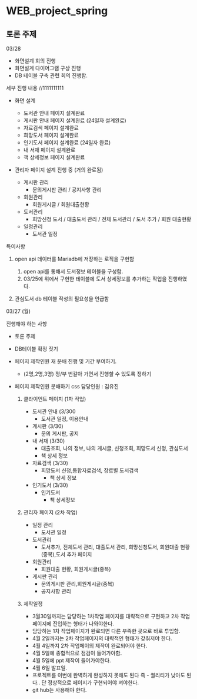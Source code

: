 # WEB_project_spring
## 토론 주제
03/28
- 화면설계 회의 진행
- 화면설계 다이어그램 구상 진행
- DB 테이블 구축 관련 회의 진행함.

세부 진행 내용
//1111111111
- 화면 설계
    - 도서관 안내 페이지 설계완료
    - 게시판 안내 페이지 설계완료 (24일자 설계완료)
    - 자료검색 페이지 설계완료
    - 희망도서 페이지 설계완료
    - 인기도서 페이지 설계완료 (24일자 완료)
    - 내 서재 페이지 설계완료
    - 책 상세정보 페이지 설계완료
    
- 관리자 페이지 설계 진행 중 (거의 완료됨)
    - 게시판 관리
        - 문의게시판 관리 / 공지사항 관리
    - 회원관리
        - 회원게시글 / 회원대출현황
    - 도서관리
        - 희망신청 도서 / 대출도서 관리  / 전체 도서관리 / 도서 추가 / 회원 대출현황
    - 일정관리
        - 도서관 일정

특이사항

1. open api 데이터를 Mariadb에 저장하는 로직을 구현함
    1. open api를 통해서 도서정보 테이블을 구성함.
    2. 03/25에 위에서 구현한 테이블에 도서 상세정보를 추가하는 작업을 진행하였다.

 2.  관심도서 db 테이블 작성의 필요성을 언급함



03/27 (월) 

진행해야 하는 사항

  - 토론 주제
  - DB테이블 확정 짓기
  - 페이지 제작인원 재 분배 진행 및 기간 부여하기.
    - (2명,2명,3명) 정/부 번갈아 가면서 진행할 수 있도록 정하기
  - 페이지 제작인원 분배하기
     css 담당인원 : 김유진
     
      1. 클라이언트 페이지  (1차 작업)
         - 도서관 안내   (3/300
            - 도서관 일정, 이용안내
         - 게시판  (3/30)
            - 문의 게시판, 공지 
         - 내 서재 (3/30)
            - 대출조회, 나의 정보, 나의 게시글, 신청조회, 희망도서 신청, 관심도서
            - 책 상세 정보
         - 자료검색 (3/30)
            - 희망도서 신청,통합자료검색, 장르별 도서검색 
                 -  책 상세 정보
         - 인기도서 (3/30)
            - 인기도서 
               - 책 상세정보
       
      2. 관리자 페이지 (2차 작업)
          - 일정 관리 
            - 도서관 일정 
          - 도서관리
            - 도서추가, 전체도서 관리, 대출도서 관리, 희망신청도서, 회원대출 현황(중복),도서 추가 페이지
          - 회원관리
            - 회원대출 현황, 회원게시글(중복)
          - 게시판 관리
            - 문의게시판 관리,회원게시글(중복)
            - 공지사항 관리

       3. 제작일정 
       
           - 3월30일까지는 담당하는 1차작업 페이지를 대략적으로 구현하고 2차 작업페이지에 진입하는 형태가 나와야한다.
           - 담당하는 1차 작업페이지가 완료되면 다른 부족한 곳으로 바로 투입함.
           - 4월 2일까지는 2차 작업페이지의 대략적인 형태가 갖춰저야 한다.
           - 4월 4일까지 2차 작업페이의 제작이 완료되어야 한다.
           - 4월 5일에 종합적으로 점검이 들어가야함.
           - 4월 5일에 ppt 제작이 들어가야한다.
           - 4월 6일 발표일.
           - 프로젝트를 이번에 완벽하게 완성하지 못해도 된다 즉 - 퀄리티가 낮아도 된다.. 단 정상적으로 페이지가 구현되어야 져야한다.
           - git hub는 사용해야 한다.
  
